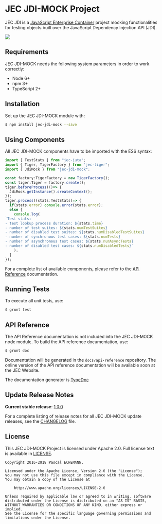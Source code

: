 # JEC JDI-MOCK Project

JEC JDI is a [JavaScript Enterprise Container][jec-url] project mocking functionalities for testing objects built over the JavaScript Dependency Injection API (JDI).

[![][jec-logo]][jec-url]

## Requirements

JEC JDI-MOCK needs the following system parameters in order to work correctly:

- Node 6+
- npm 3+
- TypeScript 2+

## Installation

Set up the JEC JDI-MOCK module with:

```bash
$ npm install jec-jdi-mock --save
```

## Using Components

All JEC JDI-MOCK components have to be imported with the ES6 syntax:

```javascript
import { TestStats } from "jec-juta";
import { Tiger, TigerFactory } from "jec-tiger";
import { JdiMock } from "jec-jdi-mock";

const factory:TigerFactory = new TigerFactory();
const tiger:Tiger = factory.create();
tiger.beforeProcess(()=> {
  JdiMock.getInstance().createContext();
});
tiger.process((stats:TestStats)=> {
  if(stats.error) console.error(stats.error);
  else {
    console.log(
`Test stats:
- test lookup process duration: ${stats.time}
- number of test suites: ${stats.numTestSuites}
- number of disabled test suites: ${stats.numDisabledTestSuites}
- number of synchronous test cases: ${stats.numTests}
- number of asynchronous test cases: ${stats.numAsyncTests}
- number of disabled test cases: ${stats.numDisabledTests}`
    );
  }
});
```

For a complete list of available components, please refer to the [API Reference](#api-reference) documentation.

## Running Tests

To execute all unit tests, use:

```bash
$ grunt test
```

## API Reference

The API Reference documentation is not included into the JEC JDI-MOCK node module. To build the API reference documentation, use:

```bash
$ grunt doc
```

Documentation will be generated in the `docs/api-reference` repository.
The online version of the  API reference documentation will be available soon at the JEC Website.

The documentation generator is [TypeDoc](http://typedoc.org/)

## Update Release Notes

**Current stable release:** [1.0.0](CHANGELOG.md#jec-jdi-mock-1.0.0)
 
For a complete listing of release notes for all JEC JDI-MOCK update releases, see the [CHANGELOG](CHANGELOG.md) file. 

## License
This JEC JDI-MOCK Project is licensed under Apache 2.0. Full license text is available in [LICENSE](LICENSE).

```
Copyright 2016-2018 Pascal ECHEMANN.

Licensed under the Apache License, Version 2.0 (the "License");
you may not use this file except in compliance with the License.
You may obtain a copy of the License at

    http://www.apache.org/licenses/LICENSE-2.0

Unless required by applicable law or agreed to in writing, software
distributed under the License is distributed on an "AS IS" BASIS,
WITHOUT WARRANTIES OR CONDITIONS OF ANY KIND, either express or implied.
See the License for the specific language governing permissions and
limitations under the License.
```

[jec-url]: http://jecproject.org
[jec-logo]: https://raw.githubusercontent.com/pechemann/JEC/master/assets/jec-logos/jec-logo.png